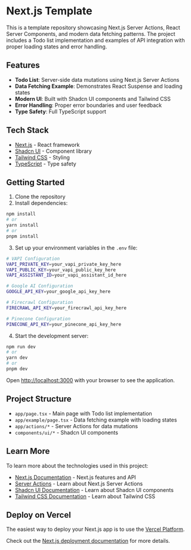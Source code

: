 # Next.js Template

This is a template repository showcasing Next.js Server Actions, React Server Components, and modern data fetching patterns. The project includes a Todo list implementation and examples of API integration with proper loading states and error handling.

## Features

- **Todo List**: Server-side data mutations using Next.js Server Actions
- **Data Fetching Example**: Demonstrates React Suspense and loading states
- **Modern UI**: Built with Shadcn UI components and Tailwind CSS
- **Error Handling**: Proper error boundaries and user feedback
- **Type Safety**: Full TypeScript support

## Tech Stack

- [Next.js](https://nextjs.org) - React framework
- [Shadcn UI](https://ui.shadcn.com/) - Component library
- [Tailwind CSS](https://tailwindcss.com) - Styling
- [TypeScript](https://www.typescriptlang.org/) - Type safety

## Getting Started

1. Clone the repository
2. Install dependencies:

```bash
npm install
# or
yarn install
# or
pnpm install
```

3. Set up your environment variables in the `.env` file:

```bash
# VAPI Configuration
VAPI_PRIVATE_KEY=your_vapi_private_key_here
VAPI_PUBLIC_KEY=your_vapi_public_key_here
VAPI_ASSISTANT_ID=your_vapi_assistant_id_here

# Google AI Configuration
GOOGLE_API_KEY=your_google_api_key_here

# Firecrawl Configuration
FIRECRAWL_API_KEY=your_firecrawl_api_key_here

# Pinecone Configuration
PINECONE_API_KEY=your_pinecone_api_key_here
```

4. Start the development server:

```bash
npm run dev
# or
yarn dev
# or
pnpm dev
```

Open [http://localhost:3000](http://localhost:3000) with your browser to see the application.

## Project Structure

- `app/page.tsx` - Main page with Todo list implementation
- `app/example/page.tsx` - Data fetching example with loading states
- `app/actions/*` - Server Actions for data mutations
- `components/ui/*` - Shadcn UI components

## Learn More

To learn more about the technologies used in this project:

- [Next.js Documentation](https://nextjs.org/docs) - Next.js features and API
- [Server Actions](https://nextjs.org/docs/app/building-your-application/data-fetching/server-actions) - Learn about Next.js Server Actions
- [Shadcn UI Documentation](https://ui.shadcn.com) - Learn about Shadcn UI components
- [Tailwind CSS Documentation](https://tailwindcss.com/docs) - Learn about Tailwind CSS

## Deploy on Vercel

The easiest way to deploy your Next.js app is to use the [Vercel Platform](https://vercel.com/new?utm_medium=default-template&filter=next.js&utm_source=create-next-app&utm_campaign=create-next-app-readme).

Check out the [Next.js deployment documentation](https://nextjs.org/docs/app/building-your-application/deploying) for more details.

